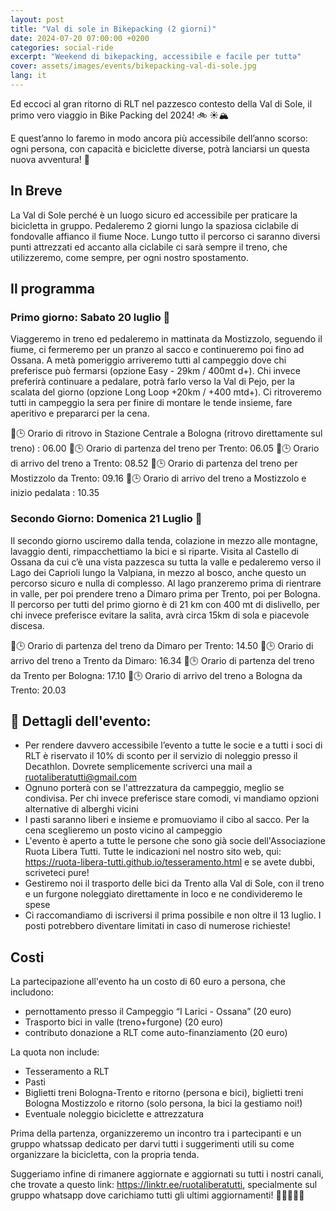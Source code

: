 ```yaml
---
layout: post
title: "Val di sole in Bikepacking (2 giorni)"
date: 2024-07-20 07:00:00 +0200
categories: social-ride
excerpt: "Weekend di bikepacking, accessibile e facile per tuttə"
cover: assets/images/events/bikepacking-val-di-sole.jpg
lang: it
---
```


Ed eccoci al gran ritorno di RLT nel pazzesco contesto della Val di Sole, il primo vero viaggio in Bike Packing del 2024! 🚲 ☀️🏔️

E quest’anno lo faremo in modo ancora più accessibile dell’anno scorso: ogni persona, con capacità e biciclette diverse, potrà lanciarsi un questa nuova avventura! 🌈

## In Breve

La Val di Sole perché è un luogo sicuro ed accessibile per praticare la bicicletta in gruppo. Pedaleremo 2 giorni lungo la spaziosa ciclabile di fondovalle affianco il fiume Noce. Lungo tutto il percorso ci saranno diversi punti attrezzati ed accanto alla ciclabile ci sarà sempre il treno, che utilizzeremo, come sempre, per ogni nostro spostamento.

## Il programma

### Primo giorno: Sabato 20 luglio 📅

Viaggeremo in treno ed pedaleremo in mattinata da Mostizzolo, seguendo il fiume, ci fermeremo per un pranzo al sacco e continueremo poi fino ad Ossana. A metà pomeriggio arriveremo tutti al campeggio dove chi preferisce può fermarsi (opzione Easy - 29km / 400mt d+). Chi invece preferirà continuare a pedalare, potrà farlo verso la Val di Pejo, per la scalata del giorno (opzione Long Loop +20km / +400 mtd+). Ci ritroveremo tutti in campeggio la sera per finire di montare le tende insieme, fare aperitivo e prepararci per la cena.

🚂🕒 Orario di ritrovo in Stazione Centrale a Bologna (ritrovo direttamente sul treno) : 06.00
🚂🕒 Orario di partenza del treno per Trento: 06.05
🚂🕒 Orario di arrivo del treno a Trento: 08.52
🚂🕒 Orario di partenza del treno per Mostizzolo da Trento: 09.16
🚂🕒 Orario di arrivo del treno a Mostizzolo e inizio pedalata : 10.35

### Secondo Giorno: Domenica 21 Luglio 📅

Il secondo giorno usciremo dalla tenda, colazione in mezzo alle montagne, lavaggio denti, rimpacchettiamo la bici e si riparte. Visita al Castello di Ossana da cui c’è una vista pazzesca su tutta la valle e pedaleremo verso il Lago dei Caprioli lungo la Valpiana, in mezzo al bosco, anche questo un percorso sicuro e nulla di complesso. Al lago pranzeremo prima di rientrare in valle, per poi prendere treno a Dimaro prima per Trento, poi per Bologna. Il percorso per tutti del primo giorno è di 21 km con 400 mt di dislivello, per chi invece preferisce evitare la salita, avrà circa 15km di sola e piacevole discesa.

🚂🕒 Orario di partenza del treno da Dimaro per Trento: 14.50
🚂🕒 Orario di arrivo del treno a Trento da Dimaro: 16.34
🚂🕒 Orario di partenza del treno da Trento per Bologna: 17.10
🚂🕒 Orario di arrivo del treno a Bologna da Trento: 20.03

## 📢 Dettagli dell'evento:

- Per rendere davvero accessibile l’evento a tutte le socie e a tutti i soci di RLT è riservato il 10% di sconto per il servizio di noleggio presso il Decathlon. Dovrete semplicemente scriverci una mail a ruotaliberatutti@gmail.com
- Ognuno porterà con se l'attrezzatura da campeggio, meglio se condivisa. Per chi invece preferisce stare comodi, vi mandiamo opzioni alternative di alberghi vicini
- I pasti saranno liberi e insieme e promuoviamo il cibo al sacco. Per la cena sceglieremo un posto vicino al campeggio
- L'evento è aperto a tutte le persone che sono già socie dell'Associazione Ruota Libera Tutti. Tutte le indicazioni nel nostro sito web, qui: https://ruota-libera-tutti.github.io/tesseramento.html e se avete dubbi, scriveteci pure!
- Gestiremo noi il trasporto delle bici da Trento alla Val di Sole, con il treno e un furgone noleggiato direttamente in loco e ne condivideremo le spese
- Ci raccomandiamo di iscriversi il prima possibile e non oltre il 13 luglio. I posti potrebbero diventare limitati in caso di numerose richieste!

## Costi

La partecipazione all'evento ha un costo di 60 euro a persona, che includono:

- pernottamento presso il Campeggio “I Larici - Ossana” (20 euro)
- Trasporto bici in valle (treno+furgone) (20 euro)
- contributo donazione a RLT come auto-finanziamento (20 euro)

La quota non include:

- Tesseramento a RLT
- Pasti
- Biglietti treni Bologna-Trento e ritorno (persona e bici), biglietti treni Bologna Mostizzolo e ritorno (solo persona, la bici la gestiamo noi!)
- Eventuale noleggio biciclette e attrezzatura

Prima della partenza, organizzeremo un incontro tra i partecipanti e un gruppo whatssap dedicato per darvi tutti i suggerimenti utili su come organizzare la bicicletta, con la propria tenda.

Suggeriamo infine di rimanere aggiornate e aggiornati su tutti i nostri canali, che trovate a questo link: https://linktr.ee/ruotaliberatutti, specialmente sul gruppo whatsapp dove carichiamo tutti gli ultimi aggiornamenti! 🚴‍♀️🎈🚴‍♂️
